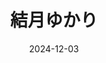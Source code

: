 ---
title: 結月ゆかり
date: 2024-12-03
image: https://cdn.tohu-sand.com/illust/2024-12-03.png
mediumImage: https://cdn.tohu-sand.com/illust/2024-12-03_medium.png
thumbnail: https://cdn.tohu-sand.com/illust/2024-12-03_thumb.png
tags: ["結月ゆかり"]
description: 左掌は上手く描けたと思います。
---